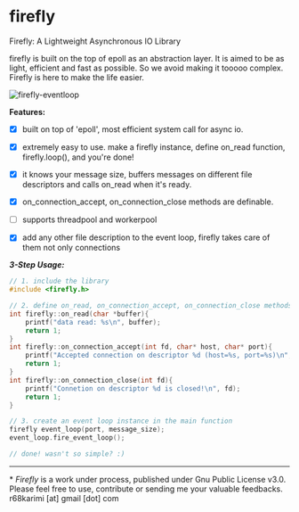 # firefly
Firefly: A Lightweight Asynchronous IO Library

firefly is built on the top of epoll as an abstraction layer. 
It is aimed to be as light, efficient and fast as possible. So we avoid making it tooooo complex. 
Firefly is here to make the life easier.

![firefly-eventloop](https://sugoiinu.files.wordpress.com/2012/09/firefly-1.jpg?w=610&h=405 "firefly")

**Features:**

- [x] built on top of 'epoll', most efficient system call for async io.
- [x] extremely easy to use. make a firefly instance, define on_read function, firefly.loop(), and you're done!
- [x] it knows your message size, buffers messages on different file descriptors and calls on_read when it's ready.
- [x] on_connection_accept, on_connection_close methods are definable.
- [ ] supports threadpool and workerpool
- [x] add any other file description to the event loop, firefly takes care of them not only connections

 
 
***3-Step Usage:***
 
```c++
// 1. include the library
#include <firefly.h>

// 2. define on_read, on_connection_accept, on_connection_close methods
int firefly::on_read(char *buffer){
    printf("data read: %s\n", buffer);
    return 1;
}
int firefly::on_connection_accept(int fd, char* host, char* port){
    printf("Accepted connection on descriptor %d (host=%s, port=%s)\n", fd, host, port);
    return 1;
}
int firefly::on_connection_close(int fd){
    printf("Connetion on descriptor %d is closed!\n", fd);
    return 1;
}

// 3. create an event loop instance in the main function
firefly event_loop(port, message_size);
event_loop.fire_event_loop();

// done! wasn't so simple? :)

```
---
\* *Firefly* is a work under process, published under Gnu Public License v3.0. Please feel free to use, contribute or sending me your valuable feedbacks. r68karimi [at] gmail [dot] com


